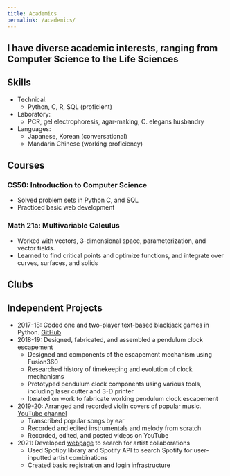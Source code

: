 ```yaml
---
title: Academics
permalink: /academics/
---
```


## I have diverse academic interests, ranging from Computer Science to the Life Sciences

## Skills
- Technical:
  - Python, C, R, SQL (proficient)
- Laboratory:
  - PCR, gel electrophoresis, agar-making, C. elegans husbandry
- Languages: 
  - Japanese, Korean (conversational)
  - Mandarin Chinese (working proficiency)


## Courses

### CS50: Introduction to Computer Science
- Solved problem sets in Python C, and SQL
- Practiced basic web development

### Math 21a: Multivariable Calculus
- Worked with vectors, 3-dimensional space, parameterization, and vector fields.
- Learned to find critical points and optimize functions, and integrate over curves, surfaces, and solids

## Clubs


## Independent Projects
- 2017-18: Coded one and two-player text-based blackjack games in Python. [GitHub](https://github.com/matsaki289/Blackjack-Matthew-Sakiyama)
- 2018-19: Designed, fabricated, and assembled a pendulum clock escapement
  - Designed and components of the escapement mechanism using Fusion360
  - Researched history of timekeeping and evolution of clock mechanisms
  - Prototyped pendulum clock components using various tools, including laser cutter and 3-D printer
  - Iterated on work to fabricate working pendulum clock escapement
- 2019-20: Arranged and recorded violin covers of popular music. [YouTube channel](https://www.youtube.com/channel/UCcLpjjeejgypzPr9JH2ipZw)
  - Transcribed popular songs by ear
  - Recorded and edited instrumentals and melody from scratch
  - Recorded, edited, and posted videos on YouTube
- 2021: Developed [webpage](https://github.com/Aaronbradford/CS50-Final-Project) to search for artist collaborations
  - Used Spotipy library and Spotify API to search Spotify for user-inputted artist combinations
  - Created basic registration and login infrastructure
 

